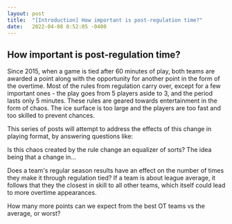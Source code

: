 ```yaml
---
layout: post
title:  "[Introduction] How important is post-regulation time?"
date:   2022-04-08 8:52:05 -0400
---
```

<h2>How important is post-regulation time?</h2>
<p>
Since 2015, when a game is tied after 60 minutes of play, both teams are awarded a point along with the opportunity for another point in the form of the overtime. Most of the rules from regulation carry over, except for a few important ones - the play goes from 5 players aside to 3, and the period lasts only 5 minutes. These rules are geared towards entertainment in the form of chaos. The ice surface is too large and the players are too fast and too skilled to prevent chances.
</p>
<p>
This series of posts will attempt to address the effects of this change in playing format, by answering questions like: 
</p>
<p>
Is this chaos created by the rule change an equalizer of sorts? 
The idea being that a change in...
</p>
Does a team's regular season results have an effect on the number of times they make it through regulation tied?
If a team is about league average, it follows that they the closest in skill to all other teams, which itself could lead to more overtime appearances.
</p>
<p>
How many more points can we expect from the best OT teams vs the average, or worst?
</p>